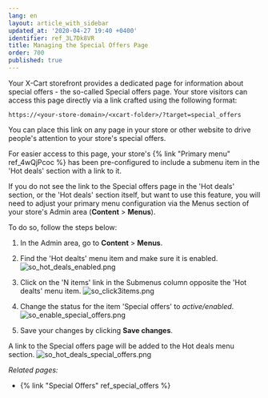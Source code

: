 ```yaml
---
lang: en
layout: article_with_sidebar
updated_at: '2020-04-27 19:40 +0400'
identifier: ref_3L7Dk8VR
title: Managing the Special Offers Page
order: 700
published: true
---
```

Your X-Cart storefront provides a dedicated page for information about special offers - the so-called Special offers page. Your store visitors can access this page directly via a link crafted using the following format:
```
https://<your-store-domain>/<xcart-folder>/?target=special_offers
```
You can place this link on any page in your store or other website to drive people's attention to your store's special offers. 

For easier access to this page, your store's {% link "Primary menu" ref_4wQjPcoc %} has been pre-configured to include a submenu item in the 'Hot deals' section with a link to it.

If you do not see the link to the Special offers page in the 'Hot deals' section, or the 'Hot deals' section itself, but want to use this feature, you will need to adjust your primary menu configuration via the Menus section of your store's Admin area (**Content** > **Menus**). 

To do so, follow the steps below:

1. In the Admin area, go to **Content** > **Menus**.

2. Find the 'Hot dealts' menu item and make sure it is enabled.
   ![so_hot_deals_enabled.png]({{site.baseurl}}/attachments/ref_3L7Dk8VR/so_hot_deals_enabled.png)

3. Click on the 'N items' link in the Submenus column opposite the 'Hot dealts' menu item.
   ![so_click3items.png]({{site.baseurl}}/attachments/ref_3L7Dk8VR/so_click3items.png)

4. Change the status for the item 'Special offers' to *active/enabled*.
   ![so_enable_special_offers.png]({{site.baseurl}}/attachments/ref_3L7Dk8VR/so_enable_special_offers.png)

5. Save your changes by clicking **Save changes**.

A link to the Special offers page will be added to the Hot deals menu section.
![so_hot_deals_special_offers.png]({{site.baseurl}}/attachments/ref_5KycxjBU/so_hot_deals_special_offers.png)


_Related pages:_
   
   * {% link "Special Offers" ref_special_offers %}
